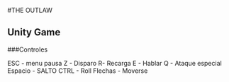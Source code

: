 
#THE OUTLAW

## Unity Game


###Controles

ESC - menu pausa
Z - Disparo
R- Recarga
E - Hablar
Q - Ataque especial
Espacio - SALTO
CTRL - Roll
Flechas - Moverse